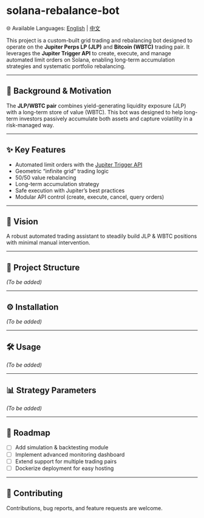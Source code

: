 # solana-rebalance-bot

🌐 Available Languages: [English](README.md) | [中文](README.zh-CN.md)

This project is a custom-built grid trading and rebalancing bot designed to operate on the **Jupiter Perps LP (JLP)** and **Bitcoin (WBTC)** trading pair.
It leverages the **Jupiter Trigger API** to create, execute, and manage automated limit orders on Solana, enabling long-term accumulation strategies and systematic portfolio rebalancing.

---

## 📖 Background & Motivation
The **JLP/WBTC pair** combines yield-generating liquidity exposure (JLP) with a long-term store of value (WBTC).
This bot was designed to help long-term investors passively accumulate both assets and capture volatility in a risk-managed way.

---

## ✨ Key Features
- Automated limit orders with the [Jupiter Trigger API](https://dev.jup.ag/docs/trigger-api/)
- Geometric “infinite grid” trading logic
- 50/50 value rebalancing
- Long-term accumulation strategy
- Safe execution with Jupiter’s best practices
- Modular API control (create, execute, cancel, query orders)

---

## 🚀 Vision
A robust automated trading assistant to steadily build JLP & WBTC positions with minimal manual intervention.

---

## 📂 Project Structure
*(To be added)*

---

## ⚙️ Installation
*(To be added)*

---

## 🛠️ Usage
*(To be added)*

---

## 📊 Strategy Parameters
*(To be added)*

---

## 🧭 Roadmap
- [ ] Add simulation & backtesting module
- [ ] Implement advanced monitoring dashboard
- [ ] Extend support for multiple trading pairs
- [ ] Dockerize deployment for easy hosting

---

## 🤝 Contributing
Contributions, bug reports, and feature requests are welcome.
